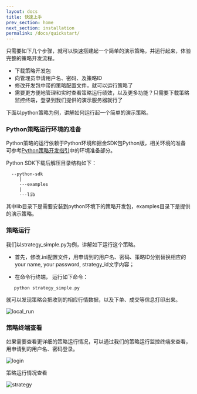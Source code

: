 ```yaml
---
layout: docs
title: 快速上手
prev_section: home
next_section: installation
permalink: /docs/quickstart/
---
```


只需要如下几个步骤，就可以快速搭建起一个简单的演示策略，并运行起来，体验完整的策略开发流程。

* 下载策略开发包
* 向管理员申请用户名、密码、及策略ID
* 修改开发包中带的策略配置文件，就可以运行策略了
* 需要更方便地管理和实时查看策略运行绩效，以及更多功能？只需要下载策略监控终端，登录到我们提供的演示服务器就行了

下面以python策略为例，讲解如何运行起一个简单的演示策略。

### Python策略运行环境的准备

Python策略的运行依赖于Python环境和掘金SDK包Python版，相关环境的准备可参考[Python策略开发指引](/docs/python_tut/)中的环境准备部分。

Python SDK下载后解压目录结构如下：

```
  --python-sdk
     |
     ---examples
     |
     ---lib
```

其中lib目录下是需要安装到python环境下的策略开发包，examples目录下是提供的演示策略。

### 策略运行
我们以strategy_simple.py为例，讲解如下运行这个策略。

* 首先，修改.ini配置文件，用申请到的用户名、密码、策略ID分别替换相应的your name, your password, strategy_id文字内容；

* 在命令行终端， 运行如下命令：

```
   python strategy_simple.py
```
就可以发现策略会把收到的相应行情数据，以及下单、成交等信息打印出来。

![local_run]({{site.baseurl}}/images/docs/local_run.png)


### 策略终端查看
如果需要查看更详细的策略运行情况，可以通过我们的策略运行监控终端来查看，用申请到的用户名、密码登录。

![login]({{site.baseurl}}/images/docs/terminal_login.png)

策略运行情况查看

![strategy]({{site.baseurl}}/images/docs/terminal_str_run.png) 

  






